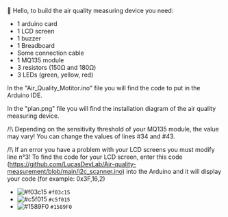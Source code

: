 👋 Hello, to build the air quality measuring device you need:
- 1 arduino card
- 1 LCD screen
- 1 buzzer
- 1 Breadboard
- Some connection cable
- 1 MQ135 module
- 3 resistors (150Ω and 180Ω)
- 3 LEDs (green, yellow, red)

In the "Air_Quality_Motitor.ino" file you will find the code to put in the Arduino IDE.

In the "plan.png" file you will find the installation diagram of the air quality measuring device.


/!\ Depending on the sensitivity threshold of your MQ135 module, the value may vary! You can change the values ​​of lines #34 and #43.

/!\ If an error you have a problem with your LCD screens you must modify line n°3! To find the code for your LCD screen, enter this code (https://github.com/LucasDevLab/Air-quality-measurement/blob/main/i2c_scanner.ino) into the Arduino and it will display your code (for example: 0x3F,16,2)

- ![#f03c15](https://placehold.co/15x15/f03c15/f03c15.png) `#f03c15`
- ![#c5f015](https://placehold.co/15x15/c5f015/c5f015.png) `#c5f015`
- ![#1589F0](https://placehold.co/15x15/1589F0/1589F0.png) `#1589F0`
